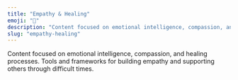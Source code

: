 ```yaml
---
title: "Empathy & Healing"
emoji: "🌱"
description: "Content focused on emotional intelligence, compassion, and healing processes. Tools and frameworks for building empathy and supporting others through difficult times."
slug: "empathy-healing"
---
```


Content focused on emotional intelligence, compassion, and healing processes. Tools and frameworks for building empathy and supporting others through difficult times.
